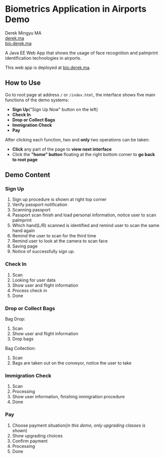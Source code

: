 # Biometrics Application in Airports Demo

Derek Mingyu MA  
[derek.ma](http://derek.ma)  
[bio.derek.ma](http://bio.derek.ma/)

A Java EE Web App that shows the usage of face recognition and palmprint identification technologies in airports.

This web app is deployed at [bio.derek.ma](http://bio.derek.ma).

## How to Use

Go to root page at address `/` or `/index.html`, the interface shows five main functions of the demo systems:

* **Sign Up**("Sign Up Now" button on the left)
* **Check In**
* **Drop or Collect Bags**
* **Immigration Check**
* **Pay**

After clicking each function, two and **only** two operations can be taken:

* **Click** any part of the page to **view next interface**
* Click the **"home" button** floating at the right bottom corner to **go back to root page**

## Demo Content

### Sign Up

1. Sign up procedure is shown at right top corner
2. Verify passport notification
3. Scanning passport
4. Passport scan finish and load personal information, notice user to scan palmprint
5. Which hand(L/R) scanned is identified and remind user to scan the same hand again
6. Remind the user to scan for the third time
7. Remind user to look at the camera to scan face
8. Saving page
9. Notice of successfully sign up.

### Check In

1. Scan
2. Looking for user data
3. Show user and flight information
4. Process check in
5. Done

### Drop or Collect Bags

Bag Drop:

1. Scan
2. Show user and flight information
3. Drop bags

Bag Collection:

1. Scan
2. Bags are taken out on the conveyor, notice the user to take


### Immigration Check

1. Scan
2. Processing
3. Show user information, finishing immigration procedure
4. Done


### Pay

1. Choose payment situation(*in this demo, only upgrading classes is shown*)
2. Show upgrading choices
3. Confirm payment
4. Processing
5. Done



